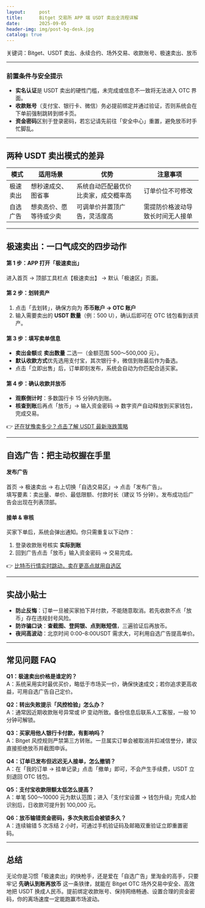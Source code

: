 ```yaml
---
layout:     post
title:      Bitget 交易所 APP 端 USDT 卖出全流程详解
date:       2025-09-05
header-img: img/post-bg-desk.jpg
catalog: true
---
```


关键词：Bitget、USDT 卖出、永续合约、场外交易、收款账号、极速卖出、放币

---

### 前置条件与安全提示

- **实名认证**是 USDT 卖出的硬性门槛，未完成或信息不一致将无法进入 OTC 界面。  
- **收款账号**（支付宝、银行卡、微信）务必提前绑定并通过验证，否则系统会在下单前强制跳转到绑卡页。  
- **资金密码**区别于登录密码，若忘记请先前往「安全中心」重置，避免放币时手忙脚乱。  

---

## 两种 USDT 卖出模式的差异

| 模式 | 适用场景 | 优势 | 注意事项 |
|---|---|---|---|
| 极速卖出 | 想秒速成交、图省事 | 系统自动匹配最优价比卖家，成交概率高 | 订单价位不可修改 |
| 自选广告 | 想卖高价、愿等待或少卖 | 可调单价并置顶广告，灵活度高 | 需提防价格波动导致长时间无人接单 |

---

## 极速卖出：一口气成交的四步动作

#### 第 1 步：APP 打开「极速卖出」

进入首页 → 顶部工具栏点【极速卖出】 → 默认「极速区」页面。

#### 第 2 步：划转资产

1. 点击「去划转」，确保方向为 **币币账户 → OTC 账户**  
2. 输入需要卖出的 **USDT 数量**（例：500 U），确认后即可在 OTC 钱包看到该资产。

#### 第 3 步：填写卖单信息

- **卖出金额**或 **卖出数量** 二选一（金额范围 500～500,000 元）。  
- **默认收款方式**优先选用支付宝，其次银行卡，微信到账最后作为备选。  
- 点击「立即出售」后，订单即刻发布，系统会自动为你匹配合适买家。  

#### 第 4 步：确认收款并放币

- **观察倒计时**：多数国行卡 15 分钟内到账。  
- **核查到账**后再点「放币」→ 输入资金密码 → 数字资产自动释放到买家钱包，完成交易。  

👉 [还在犹豫卖多少？点击了解 USDT 最新涨跌策略](https://okxdog.com/)  

---

## 自选广告：把主动权握在手里

#### 发布广告

首页 → 极速卖出 → 右上切换「自选交易区」→ 点击「发布广告」。  
填写要素：卖出量、单价、最低限额、付款时长（建议 15 分钟）。发布成功后广告会出现在列表顶部。

#### 接单 & 审核

买家下单后，系统会弹出通知。你只需重复以下动作：  
1. 登录收款账号核实 **实际到账**  
2. 回到广告点击「放币」输入资金密码 → 交易完成。  

👉 [比特币行情实时跳动，卖在更高点就用自选区](https://okxdog.com/)  

---

## 实战小贴士

- **防止反悔**：订单一旦被买家拍下并付款，不能随意取消。若先收款不点「放币」存在违规封号风险。  
- **防诈骗口诀**：**查截图、登网银、点到账短信**，三遍验证后再放币。  
- **夜间高波动**：北京时间 0:00–8:00USDT 需求大，可利用自选广告提高单价。  

---

## 常见问题 FAQ

**Q1：极速卖出价格是谁定的？**  
A：系统采用实时最优买价，略低于市场买一价，确保快速成交；若你追求更高收益，可用自选广告自己定价。

**Q2：转出失败提示「风控检验」怎么办？**  
A：通常因近期收款账号异常或 IP 变动所致。备份信息后联系人工客服，一般 10 分钟可解锁。

**Q3：买家用他人银行卡付款，有影响吗？**  
A：Bitget 风控规则严禁第三方转账。一旦属实订单会被取消并扣减信誉分，建议直接拒绝放币并截图申诉。

**Q4：订单已发布但迟迟无人接单，怎么撤销？**  
A：在「我的订单 → 挂单记录」点击「撤单」即可，不会产生手续费，USDT 立刻退回 OTC 钱包。

**Q5：支付宝收款限额太低怎么提高？**  
A：单笔 500～10000 元为默认范围；进入「支付宝设置 → 钱包升级」完成人脸识别后，日收款可提升到 100,000 元。

**Q6：放币输错资金密码，多次失败后会被锁多久？**  
A：连续输错 5 次冻结 2 小时，可通过手机验证码及邮箱双重验证立即重置密码。

---

## 总结

无论你是习惯「极速卖出」的快枪手，还是爱在「自选广告」里淘金的高手，只要牢记 **先确认到账再放币** 这一条铁律，就能在 Bitget OTC 场外交易中安全、高效地把 USDT 换成人民币。提前绑定收款账号、保持网络畅通、设置合理的资金密码，你的离场速度一定能跑赢市场波动。